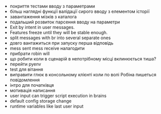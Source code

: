 * покриття тестами вводу з параметрами
* більш наглядні функції валідації сирого вводу з елементом історії
* завантаження мізків з каталога
* подальший розвиток парсення вводу на параметри
* Exit by intent in user messages.
* Features freeze until they will be stable enough.
* split messages with br into several separate ones
* довго вантажиться при запуску перша відповідь
* mess sent mess receive налагодити
* прибрати robin will
* що робити коли в сценарій в непотрібному місці вклинюється тиша?
* перейти pyenv
* test для вітання
* виправити глюк в консольному клієнті коли по волі Робіна пишеться повідомлення
* інтро для початківця
* мотивація написання 
* user input can trigger script execution in brains
* default config storage change
* runtime variables like last user input
